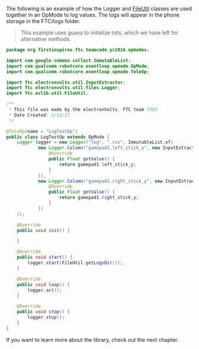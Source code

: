 The following is an example of how the Logger and [FileUtil](FileUtil.md) classes are used together in an OpMode to log values. The logs will appear in the phone storage in the FTC/logs folder.

> This example uses guava to initialize lists, which we have left for alternative methods.

```java
package org.firstinspires.ftc.teamcode.yr2016.opmodes;

import com.google.common.collect.ImmutableList;
import com.qualcomm.robotcore.eventloop.opmode.OpMode;
import com.qualcomm.robotcore.eventloop.opmode.TeleOp;

import ftc.electronvolts.util.InputExtractor;
import ftc.electronvolts.util.files.Logger;
import ftc.evlib.util.FileUtil;

/**
 * This file was made by the electronVolts, FTC team 7393
 * Date Created: 1/13/17
 */

@TeleOp(name = "LogTestOp")
public class LogTestOp extends OpMode {
    Logger logger = new Logger("log", ".csv", ImmutableList.of(
            new Logger.Column("gamepad1.left_stick_y", new InputExtractor<Float>() {
                @Override
                public Float getValue() {
                    return gamepad1.left_stick_y;
                }
            }),
            new Logger.Column("gamepad1.right_stick_y", new InputExtractor<Float>() {
                @Override
                public Float getValue() {
                    return gamepad1.right_stick_y;
                }
            })
    ));

    @Override
    public void init() {

    }

    @Override
    public void start() {
        logger.start(FileUtil.getLogsDir());
    }

    @Override
    public void loop() {
        logger.act();
    }

    @Override
    public void stop() {
        logger.stop();
    }
}
```

If you want to learn more about the library, check out the next chapter.